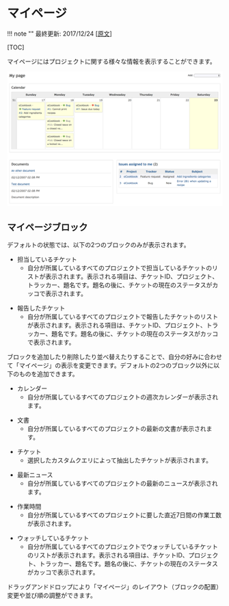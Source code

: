 マイページ
==========

!!! note ""
    最終更新: 2017/12/24
    [[原文](http://www.redmine.org/projects/redmine/wiki/RedmineMyPage/4)]

[TOC]

マイページにはプロジェクトに関する様々な情報を表示することができます。

![](RedmineMyPage/my-page@2x.png)

マイページブロック
------------------

デフォルトの状態では、以下の2つのブロックのみが表示されます。

-   担当しているチケット
    -   自分が所属しているすべてのプロジェクトで担当しているチケットのリストが表示されます。表示される項目は、チケットID、プロジェクト、トラッカー、題名です。題名の後に、チケットの現在のステータスがカッコで表示されます。

<!-- -->

-   報告したチケット
    -   自分が所属しているすべてのプロジェクトで報告したチケットのリストが表示されます。表示される項目は、チケットID、プロジェクト、トラッカー、題名です。題名の後に、チケットの現在のステータスがカッコで表示されます。

ブロックを追加したり削除したり並べ替えたりすることで、自分の好みに合わせて「マイページ」の表示を変更できます。デフォルトの2つのブロック以外に以下のものを追加できます。

-   カレンダー
    -   自分が所属しているすべてのプロジェクトの週次カレンダーが表示されます。

<!-- -->

-   文書
    -   自分が所属しているすべてのプロジェクトの最新の文書が表示されます。

<!-- -->

-   チケット
    -   選択したカスタムクエリによって抽出したチケットが表示されます。

<!-- -->

-   最新ニュース
    -   自分が所属しているすべてのプロジェクトの最新のニュースが表示されます。

<!-- -->

-   作業時間
    -   自分が所属しているすべてのプロジェクトに要した直近7日間の作業工数が表示されます。

<!-- -->

-   ウォッチしているチケット
    -   自分が所属しているすべてのプロジェクトでウォッチしているチケットのリストが表示されます。表示される項目は、チケットID、プロジェクト、トラッカー、題名です。題名の後に、チケットの現在のステータスがカッコで表示されます。

ドラッグアンドドロップにより「マイページ」のレイアウト（ブロックの配置）変更や並び順の調整ができます。
